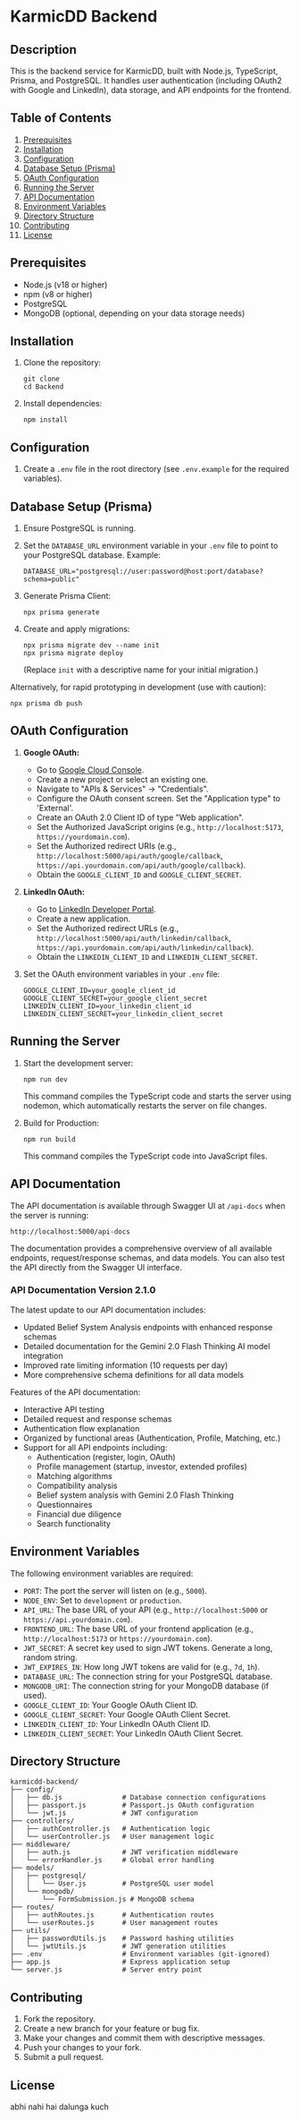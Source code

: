 # KarmicDD Backend

## Description

This is the backend service for KarmicDD, built with Node.js, TypeScript, Prisma, and PostgreSQL. It handles user authentication (including OAuth2 with Google and LinkedIn), data storage, and API endpoints for the frontend.

## Table of Contents

1.  [Prerequisites](#prerequisites)
2.  [Installation](#installation)
3.  [Configuration](#configuration)
4.  [Database Setup (Prisma)](#database-setup-prisma)
5.  [OAuth Configuration](#oauth-configuration)
6.  [Running the Server](#running-the-server)
7.  [API Documentation](#api-documentation)
8.  [Environment Variables](#environment-variables)
9.  [Directory Structure](#directory-structure)
10. [Contributing](#contributing)
11. [License](#license)

## Prerequisites

*   Node.js (v18 or higher)
*   npm (v8 or higher)
*   PostgreSQL
*   MongoDB (optional, depending on your data storage needs)

## Installation

1.  Clone the repository:

    ```
    git clone
    cd Backend
    ```

2.  Install dependencies:

    ```
    npm install
    ```

## Configuration

1.  Create a `.env` file in the root directory (see `.env.example` for the required variables).

## Database Setup (Prisma)

1.  Ensure PostgreSQL is running.

2.  Set the `DATABASE_URL` environment variable in your `.env` file to point to your PostgreSQL database. Example:

    ```
    DATABASE_URL="postgresql://user:password@host:port/database?schema=public"
    ```

3.  Generate Prisma Client:

    ```
    npx prisma generate
    ```

4.  Create and apply migrations:

    ```
    npx prisma migrate dev --name init
    npx prisma migrate deploy
    ```

    (Replace `init` with a descriptive name for your initial migration.)

Alternatively, for rapid prototyping in development (use with caution):

```
npx prisma db push
```

## OAuth Configuration

1.  **Google OAuth:**
    *   Go to [Google Cloud Console](https://console.cloud.google.com/).
    *   Create a new project or select an existing one.
    *   Navigate to "APIs & Services" -> "Credentials".
    *   Configure the OAuth consent screen.  Set the "Application type" to 'External'.
    *   Create an OAuth 2.0 Client ID of type "Web application".
    *   Set the Authorized JavaScript origins (e.g., `http://localhost:5173`, `https://yourdomain.com`).
    *   Set the Authorized redirect URIs (e.g., `http://localhost:5000/api/auth/google/callback`, `https://api.yourdomain.com/api/auth/google/callback`).
    *   Obtain the `GOOGLE_CLIENT_ID` and `GOOGLE_CLIENT_SECRET`.

2.  **LinkedIn OAuth:**
    *   Go to [LinkedIn Developer Portal](https://developer.linkedin.com/).
    *   Create a new application.
    *   Set the Authorized redirect URLs (e.g., `http://localhost:5000/api/auth/linkedin/callback`, `https://api.yourdomain.com/api/auth/linkedin/callback`).
    *   Obtain the `LINKEDIN_CLIENT_ID` and `LINKEDIN_CLIENT_SECRET`.

3.  Set the OAuth environment variables in your `.env` file:

    ```
    GOOGLE_CLIENT_ID=your_google_client_id
    GOOGLE_CLIENT_SECRET=your_google_client_secret
    LINKEDIN_CLIENT_ID=your_linkedin_client_id
    LINKEDIN_CLIENT_SECRET=your_linkedin_client_secret
    ```

## Running the Server

1.  Start the development server:

    ```
    npm run dev
    ```

    This command compiles the TypeScript code and starts the server using nodemon, which automatically restarts the server on file changes.

2.  Build for Production:

    ```
    npm run build
    ```

    This command compiles the TypeScript code into JavaScript files.

## API Documentation

The API documentation is available through Swagger UI at `/api-docs` when the server is running:

```
http://localhost:5000/api-docs
```

The documentation provides a comprehensive overview of all available endpoints, request/response schemas, and data models. You can also test the API directly from the Swagger UI interface.

### API Documentation Version 2.1.0

The latest update to our API documentation includes:

- Updated Belief System Analysis endpoints with enhanced response schemas
- Detailed documentation for the Gemini 2.0 Flash Thinking AI model integration
- Improved rate limiting information (10 requests per day)
- More comprehensive schema definitions for all data models

Features of the API documentation:

- Interactive API testing
- Detailed request and response schemas
- Authentication flow explanation
- Organized by functional areas (Authentication, Profile, Matching, etc.)
- Support for all API endpoints including:
  - Authentication (register, login, OAuth)
  - Profile management (startup, investor, extended profiles)
  - Matching algorithms
  - Compatibility analysis
  - Belief system analysis with Gemini 2.0 Flash Thinking
  - Questionnaires
  - Financial due diligence
  - Search functionality

## Environment Variables

The following environment variables are required:

*   `PORT`: The port the server will listen on (e.g., `5000`).
*   `NODE_ENV`: Set to `development` or `production`.
*   `API_URL`: The base URL of your API (e.g., `http://localhost:5000` or `https://api.yourdomain.com`).
*   `FRONTEND_URL`: The base URL of your frontend application (e.g., `http://localhost:5173` or `https://yourdomain.com`).
*   `JWT_SECRET`: A secret key used to sign JWT tokens.  Generate a long, random string.
*   `JWT_EXPIRES_IN`: How long JWT tokens are valid for (e.g., `7d`, `1h`).
*   `DATABASE_URL`: The connection string for your PostgreSQL database.
*   `MONGODB_URI`: The connection string for your MongoDB database (if used).
*   `GOOGLE_CLIENT_ID`: Your Google OAuth Client ID.
*   `GOOGLE_CLIENT_SECRET`: Your Google OAuth Client Secret.
*   `LINKEDIN_CLIENT_ID`: Your LinkedIn OAuth Client ID.
*   `LINKEDIN_CLIENT_SECRET`: Your LinkedIn OAuth Client Secret.

## Directory Structure

```
karmicdd-backend/
├── config/
│   ├── db.js               # Database connection configurations
│   ├── passport.js         # Passport.js OAuth configuration
│   └── jwt.js              # JWT configuration
├── controllers/
│   ├── authController.js   # Authentication logic
│   └── userController.js   # User management logic
├── middleware/
│   ├── auth.js             # JWT verification middleware
│   └── errorHandler.js     # Global error handling
├── models/
│   ├── postgresql/
│   │   └── User.js         # PostgreSQL user model
│   └── mongodb/
│       └── FormSubmission.js # MongoDB schema
├── routes/
│   ├── authRoutes.js       # Authentication routes
│   └── userRoutes.js       # User management routes
├── utils/
│   ├── passwordUtils.js    # Password hashing utilities
│   └── jwtUtils.js         # JWT generation utilities
├── .env                    # Environment variables (git-ignored)
├── app.js                  # Express application setup
└── server.js               # Server entry point
```

## Contributing

1.  Fork the repository.
2.  Create a new branch for your feature or bug fix.
3.  Make your changes and commit them with descriptive messages.
4.  Push your changes to your fork.
5.  Submit a pull request.

## License
abhi nahi hai dalunga kuch
